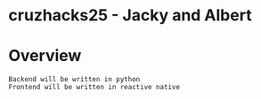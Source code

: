 # cruzhacks25 - Jacky and Albert

# Overview
    Backend will be written in python
    Frontend will be written in reactive native